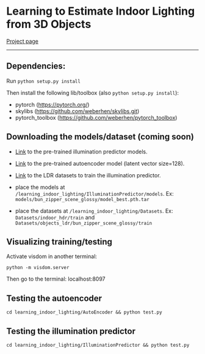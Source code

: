 # Learning to Estimate Indoor Lighting from 3D Objects

[Project page](http://vision.gel.ulaval.ca/~jflalonde/projects/illumPredict/index.html)

-------

## Dependencies:


Run
`python setup.py install`

Then install the following lib/toolbox (also `python setup.py install`):
* pytorch (https://pytorch.org/)
* skylibs (https://github.com/weberhen/skylibs.git)
* pytorch_toolbox (https://github.com/weberhen/pytorch_toolbox)

## Downloading the models/dataset (coming soon)

* [Link]() to the pre-trained illumination predictor models.
* [Link]() to the pre-trained autoencoder model (latent vector size=128).
* [Link]() to the LDR datasets to train the illumination predictor.

* place the models at `/learning_indoor_lighting/IlluminationPredictor/models`. Ex: 
`models/bun_zipper_scene_glossy/model_best.pth.tar`
* place the datasets at `/learning_indoor_lighting/Datasets`. Ex: `Datasets/indoor_hdr/train` and `Datasets/objects_ldr/bun_zipper_scene_glossy/train`

## Visualizing training/testing
Activate visdom in another terminal:

`python -m visdom.server`

Then go to the terminal: localhost:8097

## Testing the autoencoder
`cd learning_indoor_lighting/AutoEncoder && python test.py`

## Testing the illumination predictor
`cd learning_indoor_lighting/IlluminationPredictor && python test.py`

